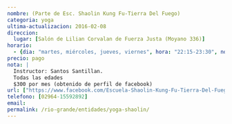 ```yaml
---
nombre: (Parte de Esc. Shaolin Kung Fu-Tierra Del Fuego)
categoria: yoga
ultima-actualizacion: 2016-02-08
direccion: 
  lugar: [Salón de Lilian Corvalan de Fuerza Justa (Moyano 336)]
horario: 
  - {dia: "martes, miércoles, jueves, viernes", hora: "22:15-23:30", nota: "" }
precio: pago
nota: | 
  Instructor: Santos Santillan.
  Todas las edades
  $300 por mes (obtenido de perfil de facebook)
url: ["https://www.facebook.com/Escuela-Shaolin-Kung-Fu-Tierra-Del-Fuego-320853778100693/"]
telefono: [02964-15592892]
email: 
permalink: /rio-grande/entidades/yoga-shaolin/
---
```


